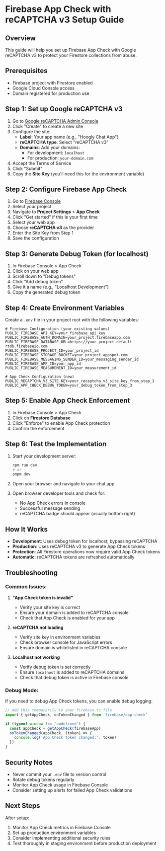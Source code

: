 # Firebase App Check with reCAPTCHA v3 Setup Guide

## Overview
This guide will help you set up Firebase App Check with Google reCAPTCHA v3 to protect your Firestore collections from abuse.

## Prerequisites
- Firebase project with Firestore enabled
- Google Cloud Console access
- Domain registered for production use

## Step 1: Set up Google reCAPTCHA v3

1. Go to [Google reCAPTCHA Admin Console](https://www.google.com/recaptcha/admin)
2. Click "Create" to create a new site
3. Configure the site:
   - **Label**: Your app name (e.g., "Hoogly Chat App")
   - **reCAPTCHA type**: Select "reCAPTCHA v3"
   - **Domains**: Add your domains:
     - For development: `localhost`
     - For production: `your-domain.com`
4. Accept the Terms of Service
5. Click "Submit"
6. Copy the **Site Key** (you'll need this for the environment variable)

## Step 2: Configure Firebase App Check

1. Go to [Firebase Console](https://console.firebase.google.com)
2. Select your project
3. Navigate to **Project Settings** > **App Check**
4. Click "Get started" if this is your first time
5. Select your web app
6. Choose **reCAPTCHA v3** as the provider
7. Enter the Site Key from Step 1
8. Save the configuration

## Step 3: Generate Debug Token (for localhost)

1. In Firebase Console > App Check
2. Click on your web app
3. Scroll down to "Debug tokens"
4. Click "Add debug token"
5. Give it a name (e.g., "Localhost Development")
6. Copy the generated debug token

## Step 4: Create Environment Variables

Create a `.env` file in your project root with the following variables:

```env
# Firebase Configuration (your existing values)
PUBLIC_FIREBASE_API_KEY=your_firebase_api_key
PUBLIC_FIREBASE_AUTH_DOMAIN=your_project.firebaseapp.com
PUBLIC_FIREBASE_DATABASE_URL=https://your_project-default-rtdb.firebaseio.com
PUBLIC_FIREBASE_PROJECT_ID=your_project_id
PUBLIC_FIREBASE_STORAGE_BUCKET=your_project.appspot.com
PUBLIC_FIREBASE_MESSAGING_SENDER_ID=your_messaging_sender_id
PUBLIC_FIREBASE_APP_ID=your_app_id
PUBLIC_FIREBASE_MEASUREMENT_ID=your_measurement_id

# App Check Configuration (new)
PUBLIC_RECAPTCHA_V3_SITE_KEY=your_recaptcha_v3_site_key_from_step_1
PUBLIC_APP_CHECK_DEBUG_TOKEN=your_debug_token_from_step_3
```

## Step 5: Enable App Check Enforcement

1. In Firebase Console > App Check
2. Click on **Firestore Database**
3. Click "Enforce" to enable App Check protection
4. Confirm the enforcement

## Step 6: Test the Implementation

1. Start your development server:
   ```bash
   npm run dev
   # or
   pnpm dev
   ```

2. Open your browser and navigate to your chat app
3. Open browser developer tools and check for:
   - No App Check errors in console
   - Successful message sending
   - reCAPTCHA badge should appear (usually bottom right)

## How It Works

- **Development**: Uses debug token for localhost, bypassing reCAPTCHA
- **Production**: Uses reCAPTCHA v3 to generate App Check tokens
- **Protection**: All Firestore operations now require valid App Check tokens
- **Automatic**: reCAPTCHA tokens are refreshed automatically

## Troubleshooting

### Common Issues:

1. **"App Check token is invalid"**
   - Verify your site key is correct
   - Ensure your domain is added to reCAPTCHA console
   - Check that App Check is enabled for your app

2. **reCAPTCHA not loading**
   - Verify site key in environment variables
   - Check browser console for JavaScript errors
   - Ensure domain is whitelisted in reCAPTCHA console

3. **Localhost not working**
   - Verify debug token is set correctly
   - Ensure `localhost` is added to reCAPTCHA domains
   - Check that debug token is active in Firebase console

### Debug Mode:
If you need to debug App Check tokens, you can enable debug logging:

```javascript
// Add this temporarily to your firebase.ts file
import { getAppCheck, onTokenChanged } from 'firebase/app-check'

if (typeof window !== 'undefined') {
  const appCheck = getAppCheck(firebaseApp)
  onTokenChanged(appCheck, (token) => {
    console.log('App Check token changed:', token)
  })
}
```

## Security Notes

- Never commit your `.env` file to version control
- Rotate debug tokens regularly
- Monitor App Check usage in Firebase Console
- Consider setting up alerts for failed App Check validations

## Next Steps

After setup:
1. Monitor App Check metrics in Firebase Console
2. Set up production environment variables
3. Consider implementing additional security rules
4. Test thoroughly in staging environment before production deployment 